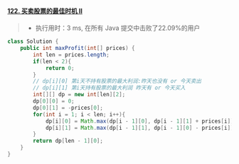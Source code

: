 #### [122. 买卖股票的最佳时机 II](https://leetcode-cn.com/problems/best-time-to-buy-and-sell-stock-ii/)

> - 执行用时：3 ms, 在所有 Java 提交中击败了22.09%的用户

```java
class Solution {
    public int maxProfit(int[] prices) {
        int len = prices.length;
        if(len < 2){
            return 0;
        }
        // dp[i][0] 第i天不持有股票的最大利润:昨天也没有 or 今天卖出
        // dp[i][1] 第i天持有股票的最大利润 昨天有 or 今天买入
        int[][] dp = new int[len][2];
        dp[0][0] = 0;
        dp[0][1] = -prices[0];
        for(int i = 1; i < len; i++){
            dp[i][0] = Math.max(dp[i - 1][0], dp[i - 1][1] + prices[i]);
            dp[i][1] = Math.max(dp[i - 1][1], dp[i - 1][0] - prices[i]); 
        }
        return dp[len - 1][0];
    }
}
```

